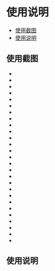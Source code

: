 <!--
 * @Author: sandwich
 * @Date: 2021-08-04 20:49:18
 * @LastEditTime: 2021-08-04 21:19:30
 * @LastEditors: sandwich
 * @Description: In User Settings Edit
 * @FilePath: /AQIHistory/README.md
-->

# 使用说明

<!-- TOC -->

- [使用截图](#使用截图)
- [使用说明](#使用说明)

<!-- /TOC -->
 
## 使用截图
- 
- 
- 
- 
- 
- 
- 
- 
- 
- 
- 
- 
- 
- 
- 
- 
- 
- 
- 
- 
- 
- 
- 
- 
- 
- 
- 
## 使用说明